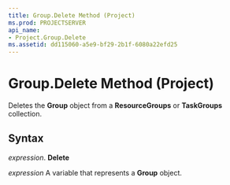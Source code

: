 ```yaml
---
title: Group.Delete Method (Project)
ms.prod: PROJECTSERVER
api_name:
- Project.Group.Delete
ms.assetid: dd115060-a5e9-bf29-2b1f-6080a22efd25
---
```



# Group.Delete Method (Project)

Deletes the  **Group** object from a **ResourceGroups** or **TaskGroups** collection.


## Syntax

 _expression_. **Delete**

 _expression_ A variable that represents a **Group** object.


